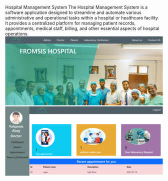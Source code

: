 Hospital Management System
The Hospital Management System is a software application designed to streamline and automate various administrative and operational tasks within a hospital or healthcare facility. It provides a centralized platform for managing patient records, appointments, medical staff, billing, and other essential aspects of hospital operations.
![Image Alt Text](https://github.com/yohabay/hospital-manegment/blob/master/Screenshot%202023-07-16%20010027.png)
![Image Alt Text](https://github.com/yohabay/hospital-manegment/blob/master/Screenshot%202023-07-16%20010443.png)


